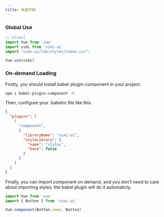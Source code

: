 ```yaml
---
title: 快速开始
---
```


### Global Use

```javascript
// Global
import Vue from 'vue'
import vimi from 'vimi-ui'
import "vimi-ui/lib/styles/index.css";

Vue.use(vimi)
```

### On-demand Loading

Firstly, you should install babel-plugin-component in your project.

```bash
npm i babel-plugin-component -D
```

Then, configure your .babelrc file like this

```json
{
  "plugins": [
    [
      "component",
      {
        "libraryName": "vimi-ui",
        "styleLibrary": {
          "name": "styles",
          "base": false
        }
      }
    ]
  ]
}
```

Finally, you can import component on demand, and you don't need to care about importing styles, the babel plugin will do it automaticly.

```javascript
import Vue from 'vue'
import { Button } from 'vimi-ui'

Vue.component(Button.name, Button)
```

